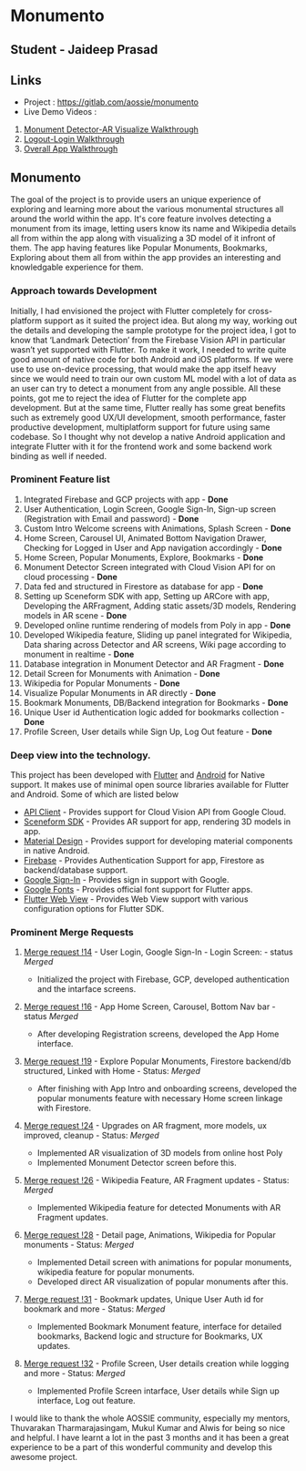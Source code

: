 # Monumento

## Student - Jaideep Prasad
## Links  
- Project : https://gitlab.com/aossie/monumento
- Live Demo Videos :
1. [Monument Detector-AR Visualize Walkthrough](https://slack-files.com/T3TUG13EX-F019APESKN1-bdac3e1d88)
2. [Logout-Login Walkthrough](https://slack-files.com/T3TUG13EX-F01A20DPYDN-11cfcad6a2)
3. [Overall App Walkthrough](https://slack-files.com/T3TUG13EX-F019JAMSS12-e715faf11b)

## Monumento 

The goal of the project is to provide users an unique experience of exploring and learning more about the various monumental structures all around the world within the app. It's core feature involves detecting a monument from its image, letting users know its name and Wikipedia details all from within the app along with visualizing a 3D model of it infront of them. The app having features like Popular Monuments, Bookmarks, Exploring about them all from within the app provides an interesting and knowledgable experience for them.

### Approach towards Development

Initially, I had envisioned the project with Flutter completely for cross-platform support as it suited the project idea. But along my way, working out the details and developing the sample prototype for the project idea, I got to know that ‘Landmark Detection’ from the Firebase Vision API in particular wasn’t yet supported with Flutter. To make it work, I needed to write quite good amount of native code for both Android and iOS platforms. If we were use to use on-device processing, that would make the app itself heavy since we would need to train our own custom ML model with a lot of data as an user can try to detect a monument from any angle possible. All these points, got me to reject the idea of Flutter for the complete app development. But at the same time, Flutter really has some great benefits such as extremely good UX/UI development, smooth performance, faster productive development, multiplatform support for future using same codebase. So I thought why not develop a native Android application and integrate Flutter with it for the frontend work and some backend work binding as well if needed.

### Prominent Feature list 

1. Integrated Firebase and GCP projects with app - **Done**
2. User Authentication, Login Screen, Google Sign-In, Sign-up screen (Registration with Email and password) - **Done** 
3. Custom Intro Welcome screens with Animations, Splash Screen - **Done** 
4. Home Screen, Carousel UI, Animated Bottom Navigation Drawer, Checking for Logged in User and App navigation accordingly - **Done** 
5. Home Screen, Popular Monuments, Explore, Bookmarks  - **Done** 
6. Monument Detector Screen integrated with Cloud Vision API for on cloud processing - **Done** 
7. Data fed and structured in Firestore as database for app - **Done** 
8. Setting up Sceneform SDK with app, Setting up ARCore with app, Developing the ARFragment, Adding static assets/3D models, Rendering models in AR scene - **Done** 
9. Developed online runtime rendering of models from Poly in app - **Done** 
10. Developed Wikipedia feature, Sliding up panel integrated for Wikipedia, Data sharing across Detector and AR screens, Wiki page according to monument in realtime - **Done** 
11. Database integration in Monument Detector and AR Fragment - **Done**
12. Detail Screen for Monuments with Animation - **Done**
13. Wikipedia for Popular Monuments - **Done**
14. Visualize Popular Monuments in AR directly - **Done**
15. Bookmark Monuments, DB/Backend integration for Bookmarks - **Done**
16. Unique User id Authentication logic added for bookmarks collection - **Done**
17. Profile Screen, User details while Sign Up, Log Out feature - **Done**

### Deep view into the technology. 

This project has been developed with [Flutter](https://flutter.dev) and [Android](https://g.co/kgs/VTQxaz) for Native support. It makes use of minimal open source libraries available for Flutter and Android. Some of which are listed below

* [API Client](https://developers.google.com/api-client-library/java) - Provides support for Cloud Vision API from Google Cloud.
* [Sceneform SDK](https://github.com/google-ar/sceneform-android-sdk) - Provides AR support for app, rendering 3D models in app.
* [Material Design](https://material.io) - Provides support for developing material components in native Android.
* [Firebase](https://firebase.google.com) - Provides Authentication Support for app, Firestore as backend/database support.
* [Google Sign-In](https://pub.dev/packages/google_sign_in) - Provides sign in support with Google.
* [Google Fonts](https://pub.dev/packages/google_fonts) - Provides official font support for Flutter apps.
* [Flutter Web View](https://pub.dev/packages/webview_flutter) - Provides Web View support with various configuration options for Flutter SDK.

### Prominent Merge Requests 
1. [ Merge request !14](https://gitlab.com/aossie/monumento/-/merge_requests/14) - User Login, Google Sign-In - Login Screen: - status *Merged*
    * Initialized the project with Firebase, GCP, developed authentication and the intarface screens.

2. [Merge request !16](https://gitlab.com/aossie/monumento/-/merge_requests/16) - App Home Screen, Carousel, Bottom Nav bar - status *Merged*
    * After developing Registration screens, developed the App Home interface.

3. [Merge request !19](https://gitlab.com/aossie/monumento/-/merge_requests/19) - Explore Popular Monuments, Firestore backend/db structured, Linked with Home  - Status: *Merged*
    * After finishing with App Intro and onboarding screens, developed the popular monuments feature with necessary Home screen linkage with Firestore.

4. [Merge request !24](https://gitlab.com/aossie/monumento/-/merge_requests/24) - Upgrades on AR fragment, more models, ux improved, cleanup - Status: *Merged*
    * Implemented AR visualization of 3D models from online host Poly
    * Implemented Monument Detector screen before this.

5. [Merge request !26](https://gitlab.com/aossie/monumento/-/merge_requests/26) - Wikipedia Feature, AR Fragment updates - Status: *Merged*
    * Implemented Wikipedia feature for detected Monuments with AR Fragment updates.

6. [Merge request !28](https://gitlab.com/aossie/monumento/-/merge_requests/28) - Detail page, Animations, Wikipedia for Popular monuments - Status: *Merged*
    * Implemented Detail screen with animations for popular monuments, wikipedia feature for popular monuments.
    * Developed direct AR visualization of popular monuments after this.

7. [Merge request !31](https://gitlab.com/aossie/monumento/-/merge_requests/31) - Bookmark updates, Unique User Auth id for bookmark and more - Status: *Merged*
    * Implemented Bookmark Monument feature, interface for detailed bookmarks, Backend logic and structure for Bookmarks, UX updates.

8. [Merge request !32](https://gitlab.com/aossie/monumento/-/merge_requests/32) - Profile Screen, User details creation while logging and more - Status: *Merged*
    * Implemented Profile Screen intarface, User details while Sign up interface, Log out feature.

I would like to thank the whole AOSSIE community, especially my mentors, Thuvarakan Tharmarajasingam, Mukul Kumar and Alwis for being so nice and helpful. I have learnt a lot in the past 3 months and it has been a great experience to be a part of this wonderful community and develop this awesome project.

